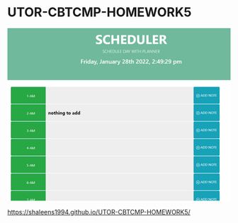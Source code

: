 # UTOR-CBTCMP-HOMEWORK5


![Code Quiz](./Assets/planner.png)






https://shaleens1994.github.io/UTOR-CBTCMP-HOMEWORK5/